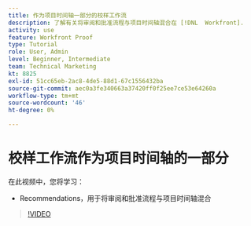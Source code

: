 ```yaml
---
title: 作为项目时间轴一部分的校样工作流
description: 了解有关将审阅和批准流程与项目时间轴混合在 [!DNL  Workfront].
activity: use
feature: Workfront Proof
type: Tutorial
role: User, Admin
level: Beginner, Intermediate
team: Technical Marketing
kt: 8825
exl-id: 51cc65eb-2ac8-4de5-88d1-67c1556432ba
source-git-commit: aec0a3fe340663a37420ff0f25ee7ce53e64260a
workflow-type: tm+mt
source-wordcount: '46'
ht-degree: 0%

---
```


# 校样工作流作为项目时间轴的一部分

在此视频中，您将学习：

* Recommendations，用于将审阅和批准流程与项目时间轴混合

>[!VIDEO](https://video.tv.adobe.com/v/335125/?quality=12)

<!--
## Learn more
These articles on [!DNL Workfront] One describe some basic proof workflows that you could use as a basis for building workflows at your organization.

* Basic proofing process
* Internal then external review
* Working with designers and project managers
-->
